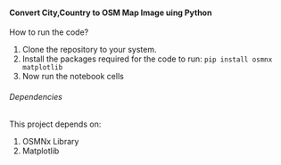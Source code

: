 #### Convert City,Country to OSM Map Image uing Python 
How to run the code?
1. Clone the repository to your system.
2. Install the packages required for the code to run:
   `pip install osmnx matplotlib `
4. Now run the notebook cells

###### Dependencies
This project depends on:
1. OSMNx Library
2. Matplotlib
